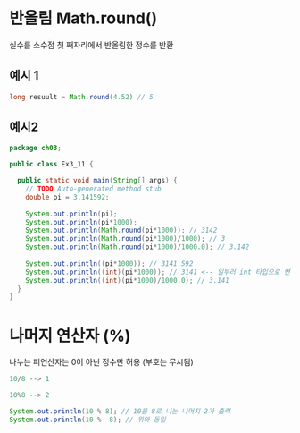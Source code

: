 # 반올림 Math.round()
실수를 소수점 첫 째자리에서 반올림한 정수를 반환

## 예시 1

```java
long resuult = Math.round(4.52) // 5
```

## 예시2 

```java
package ch03;

public class Ex3_11 {

  public static void main(String[] args) {
    // TODO Auto-generated method stub
    double pi = 3.141592;
    
    System.out.println(pi);
    System.out.println(pi*1000);
    System.out.println(Math.round(pi*1000)); // 3142
    System.out.println(Math.round(pi*1000)/1000); // 3
    System.out.println(Math.round(pi*1000)/1000.0); // 3.142
    
    System.out.println((pi*1000)); // 3141.592
    System.out.println((int)(pi*1000)); // 3141 <-- 일부러 int 타입으로 변경 후 값 손실을 내어 원하지 않는 뒷부분을 띄어낸다.
    System.out.println((int)(pi*1000)/1000.0); // 3.141 
  }
}
```

# 나머지 연산자 (%)

나누는 피연산자는 0이 아닌 정수만 허용 (부호는 무시됨)

```java
10/8 --> 1

10%8 --> 2 

System.out.println(10 % 8); // 10을 8로 나눈 나머지 2가 출력
System.out.println(10 % -8); // 위와 동일
```